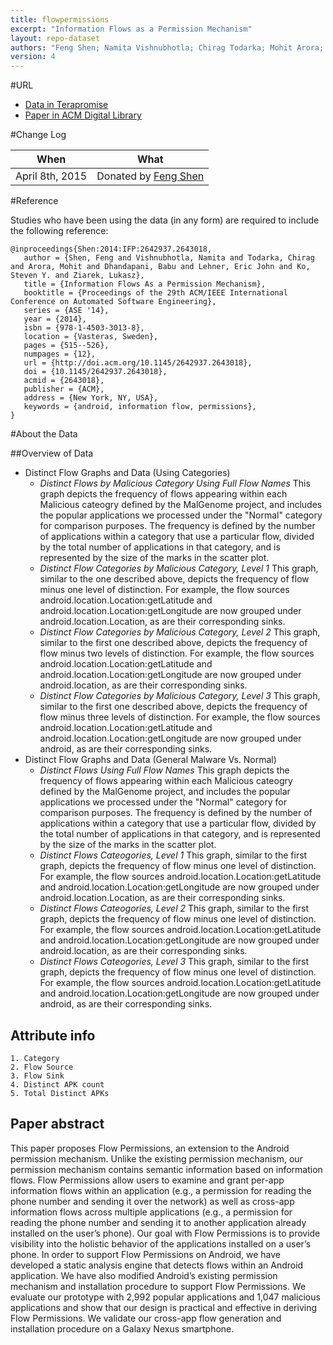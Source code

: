 ```yaml
---
title: flowpermissions
excerpt: "Information Flows as a Permission Mechanism"
layout: repo-dataset
authors: "Feng Shen; Namita Vishnubhotla; Chirag Todarka; Mohit Arora; Babu Dhandapani; Eric John Lehner; Steven Y. Ko; Lukasz Ziarek"
version: 4
---
```


#URL

* [Data in Terapromise](https://terapromise.csc.ncsu.edu:8443/!/#repo/view/head/other/flowpermissions)
* [Paper in ACM Digital Library](http://dl.acm.org/citation.cfm?id=2643018)

#Change Log

When | What
---- | ----
April 8th, 2015 | Donated by [Feng Shen](/repo/people/data-donors/promise4.html)

#Reference

Studies who have been using the data (in any form) are required to include the following reference:

```
@inproceedings{Shen:2014:IFP:2642937.2643018,
   author = {Shen, Feng and Vishnubhotla, Namita and Todarka, Chirag and Arora, Mohit and Dhandapani, Babu and Lehner, Eric John and Ko, Steven Y. and Ziarek, Lukasz},
   title = {Information Flows As a Permission Mechanism},
   booktitle = {Proceedings of the 29th ACM/IEEE International Conference on Automated Software Engineering},
   series = {ASE '14},
   year = {2014},
   isbn = {978-1-4503-3013-8},
   location = {Vasteras, Sweden},
   pages = {515--526},
   numpages = {12},
   url = {http://doi.acm.org/10.1145/2642937.2643018},
   doi = {10.1145/2642937.2643018},
   acmid = {2643018},
   publisher = {ACM},
   address = {New York, NY, USA},
   keywords = {android, information flow, permissions},
}
```

#About the Data

##Overview of Data

* Distinct Flow Graphs and Data (Using Categories)
  * *Distinct Flows by Malicious Category Using Full Flow Names* This graph depicts the frequency of flows appearing within each Malicious cateogry defined by the MalGenome project, and includes the popular applications we processed under the "Normal" category for comparison purposes. The frequency is defined by the number of applications within a category that use a particular flow, divided by the total number of applications in that category, and is represented by the size of the marks in the scatter plot.
  * *Distinct Flow Categories by Malicious Category, Level 1* This graph, similar to the one described above, depicts the frequency of flow minus one level of distinction. For example, the flow sources android.location.Location:getLatitude and android.location.Location:getLongitude are now grouped under android.location.Location, as are their corresponding sinks.
  * *Distinct Flow Categories by Malicious Category, Level 2* This graph, similar to the first one described above, depicts the frequency of flow minus two levels of distinction. For example, the flow sources android.location.Location:getLatitude and android.location.Location:getLongitude are now grouped under android.location, as are their corresponding sinks.
  * *Distinct Flow Categories by Malicious Category, Level 3* This graph, similar to the first one described above, depicts the frequency of flow minus three levels of distinction. For example, the flow sources android.location.Location:getLatitude and android.location.Location:getLongitude are now grouped under android, as are their corresponding sinks.
* Distinct Flow Graphs and Data (General Malware Vs. Normal)
  * *Distinct Flows Using Full Flow Names* This graph depicts the frequency of flows appearing within each Malicious cateogry defined by the MalGenome project, and includes the popular applications we processed under the "Normal" category for comparison purposes. The frequency is defined by the number of applications within a category that use a particular flow, divided by the total number of applications in that category, and is represented by the size of the marks in the scatter plot.
  * *Distinct Flows Cateogories, Level 1* This graph, similar to the first graph, depicts the frequency of flow minus one level of distinction. For example, the flow sources android.location.Location:getLatitude and android.location.Location:getLongitude are now grouped under android.location.Location, as are their corresponding sinks.
  * *Distinct Flows Cateogories, Level 2* This graph, similar to the first graph, depicts the frequency of flow minus one level of distinction. For example, the flow sources android.location.Location:getLatitude and android.location.Location:getLongitude are now grouped under android.location, as are their corresponding sinks.
  * *Distinct Flows Cateogories, Level 3* This graph, similar to the first graph, depicts the frequency of flow minus one level of distinction. For example, the flow sources android.location.Location:getLatitude and android.location.Location:getLongitude are now grouped under android, as are their corresponding sinks.

## Attribute info
	1. Category
	2. Flow Source
	3. Flow Sink
	4. Distinct APK count
	5. Total Distinct APKs

## Paper abstract

This paper proposes Flow Permissions, an extension to the Android permission mechanism. Unlike the existing permission mechanism, our permission mechanism contains semantic information based on information flows. Flow Permissions allow users to examine and grant per-app information flows within an application (e.g., a permission for reading the phone number and sending it over the network) as well as cross-app information flows across multiple applications (e.g., a permission for reading the phone number and sending it to another application already installed on the user’s phone). Our goal with Flow Permissions is to provide visibility into the holistic behavior of the applications installed on a user’s phone. In order to support Flow Permissions on Android, we have developed a static analysis engine that detects flows within an Android application. We have also modified Android’s existing permission mechanism and installation procedure to support Flow Permissions. We evaluate our prototype with 2,992 popular applications and 1,047 malicious applications and show that our design is practical and effective in deriving Flow Permissions. We validate our cross-app flow generation and installation procedure on a Galaxy Nexus smartphone.
